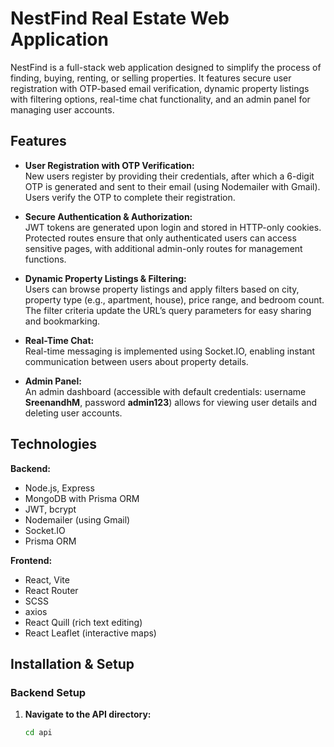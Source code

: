 # NestFind Real Estate Web Application

NestFind is a full-stack web application designed to simplify the process of finding, buying, renting, or selling properties. It features secure user registration with OTP-based email verification, dynamic property listings with filtering options, real-time chat functionality, and an admin panel for managing user accounts.

## Features

- **User Registration with OTP Verification:**  
  New users register by providing their credentials, after which a 6-digit OTP is generated and sent to their email (using Nodemailer with Gmail). Users verify the OTP to complete their registration.

- **Secure Authentication & Authorization:**  
  JWT tokens are generated upon login and stored in HTTP-only cookies. Protected routes ensure that only authenticated users can access sensitive pages, with additional admin-only routes for management functions.

- **Dynamic Property Listings & Filtering:**  
  Users can browse property listings and apply filters based on city, property type (e.g., apartment, house), price range, and bedroom count. The filter criteria update the URL’s query parameters for easy sharing and bookmarking.

- **Real-Time Chat:**  
  Real-time messaging is implemented using Socket.IO, enabling instant communication between users about property details.

- **Admin Panel:**  
  An admin dashboard (accessible with default credentials: username **SreenandhM**, password **admin123**) allows for viewing user details and deleting user accounts.

## Technologies

**Backend:**  
- Node.js, Express  
- MongoDB with Prisma ORM  
- JWT, bcrypt  
- Nodemailer (using Gmail)  
- Socket.IO  
- Prisma ORM

**Frontend:**  
- React, Vite  
- React Router  
- SCSS  
- axios  
- React Quill (rich text editing)  
- React Leaflet (interactive maps)

## Installation & Setup

### Backend Setup

1. **Navigate to the API directory:**
   ```bash
   cd api
